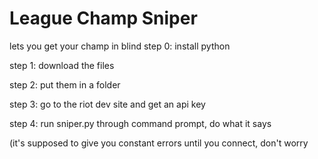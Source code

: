 # League Champ Sniper
lets you get your champ in blind
step 0: install python

step 1: download the files

step 2: put them in a folder

step 3: go to the riot dev site and get an api key

step 4: run sniper.py through command prompt, do what it says

(it's supposed to give you constant errors until you connect, don't worry
